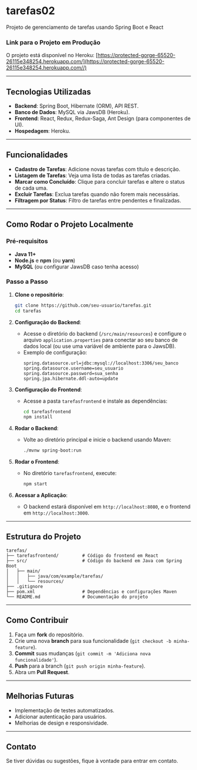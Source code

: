 # tarefas02
Projeto de gerenciamento de tarefas usando Spring Boot e React

### Link para o Projeto em Produção
O projeto está disponível no Heroku: [https://protected-gorge-65520-26115e348254.herokuapp.com/](https://protected-gorge-65520-26115e348254.herokuapp.com//)

---

## Tecnologias Utilizadas

- **Backend**: Spring Boot, Hibernate (ORM), API REST.
- **Banco de Dados**: MySQL via JawsDB (Heroku).
- **Frontend**: React, Redux, Redux-Saga, Ant Design (para componentes de UI).
- **Hospedagem**: Heroku.

---

## Funcionalidades

- **Cadastro de Tarefas**: Adicione novas tarefas com título e descrição.
- **Listagem de Tarefas**: Veja uma lista de todas as tarefas criadas.
- **Marcar como Concluído**: Clique para concluir tarefas e altere o status de cada uma.
- **Excluir Tarefas**: Exclua tarefas quando não forem mais necessárias.
- **Filtragem por Status**: Filtro de tarefas entre pendentes e finalizadas.

---

## Como Rodar o Projeto Localmente

### Pré-requisitos

- **Java 11+**
- **Node.js** e **npm** (ou **yarn**)
- **MySQL** (ou configurar JawsDB caso tenha acesso)

### Passo a Passo

1. **Clone o repositório**:
   ```bash
   git clone https://github.com/seu-usuario/tarefas.git
   cd tarefas
   ```

2. **Configuração do Backend**:
   - Acesse o diretório do backend (`/src/main/resources`) e configure o arquivo `application.properties` para conectar ao seu banco de dados local (ou use uma variável de ambiente para o JawsDB).
   - Exemplo de configuração:
     ```properties
     spring.datasource.url=jdbc:mysql://localhost:3306/seu_banco
     spring.datasource.username=seu_usuario
     spring.datasource.password=sua_senha
     spring.jpa.hibernate.ddl-auto=update
     ```

3. **Configuração do Frontend**:
   - Acesse a pasta `tarefasfrontend` e instale as dependências:
     ```bash
     cd tarefasfrontend
     npm install
     ```

4. **Rodar o Backend**:
   - Volte ao diretório principal e inicie o backend usando Maven:
     ```bash
     ./mvnw spring-boot:run
     ```

5. **Rodar o Frontend**:
   - No diretório `tarefasfrontend`, execute:
     ```bash
     npm start
     ```

6. **Acessar a Aplicação**:
   - O backend estará disponível em `http://localhost:8080`, e o frontend em `http://localhost:3000`.

---

## Estrutura do Projeto

```
tarefas/
├── tarefasfrontend/         # Código do frontend em React
├── src/                     # Código do backend em Java com Spring Boot
│   ├── main/
│   │   ├── java/com/example/tarefas/
│   │   └── resources/
├── .gitignore
├── pom.xml                  # Dependências e configurações Maven
└── README.md                # Documentação do projeto
```

---

## Como Contribuir

1. Faça um **fork** do repositório.
2. Crie uma nova **branch** para sua funcionalidade (`git checkout -b minha-feature`).
3. **Commit** suas mudanças (`git commit -m 'Adiciona nova funcionalidade'`).
4. **Push** para a branch (`git push origin minha-feature`).
5. Abra um **Pull Request**.

---

## Melhorias Futuras

- Implementação de testes automatizados.
- Adicionar autenticação para usuários.
- Melhorias de design e responsividade.

---

## Contato

Se tiver dúvidas ou sugestões, fique à vontade para entrar em contato.
